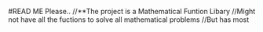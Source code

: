 #READ ME Please..
//**The project is a Mathematical Funtion Libary
//Might not have all the fuctions to solve all mathematical problems
//But has most
